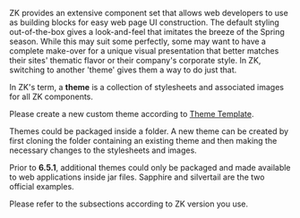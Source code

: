 ZK provides an extensive component set that allows web developers to use
as building blocks for easy web page UI construction. The default
styling out-of-the-box gives a look-and-feel that imitates the breeze of
the Spring season. While this may suit some perfectly, some may want to
have a complete make-over for a unique visual presentation that better
matches their sites' thematic flavor or their company's corporate style.
In ZK, switching to another 'theme' gives them a way to do just that.

In ZK's term, a **theme** is a collection of stylesheets and associated
images for all ZK components.

Please create a new custom theme according to [Theme Template](zk_dev_ref/theming_and_styling/creating_custom_themes/theme_template).

Themes could be packaged inside a folder. A new theme can be created by
first cloning the folder containing an existing theme and then making
the necessary changes to the stylesheets and images.

Prior to **6.5.1**, additional themes could only be packaged and made
available to web applications inside jar files. Sapphire and silvertail
are the two official examples.

Please refer to the subsections according to ZK version you use.
